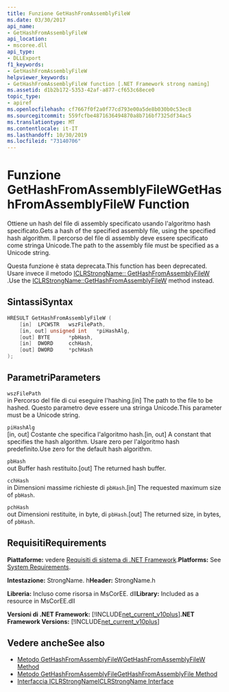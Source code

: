 ```yaml
---
title: Funzione GetHashFromAssemblyFileW
ms.date: 03/30/2017
api_name:
- GetHashFromAssemblyFileW
api_location:
- mscoree.dll
api_type:
- DLLExport
f1_keywords:
- GetHashFromAssemblyFileW
helpviewer_keywords:
- GetHashFromAssemblyFileW function [.NET Framework strong naming]
ms.assetid: d1b2b172-5353-42af-a877-cf653c68ece0
topic_type:
- apiref
ms.openlocfilehash: cf7667f0f2a0f77cd793e00a5de8b030b0c53ec8
ms.sourcegitcommit: 559fcfbe4871636494870a8b716bf7325df34ac5
ms.translationtype: MT
ms.contentlocale: it-IT
ms.lasthandoff: 10/30/2019
ms.locfileid: "73140706"
---
```

# <a name="gethashfromassemblyfilew-function"></a><span data-ttu-id="f92b0-102">Funzione GetHashFromAssemblyFileW</span><span class="sxs-lookup"><span data-stu-id="f92b0-102">GetHashFromAssemblyFileW Function</span></span>
<span data-ttu-id="f92b0-103">Ottiene un hash del file di assembly specificato usando l'algoritmo hash specificato.</span><span class="sxs-lookup"><span data-stu-id="f92b0-103">Gets a hash of the specified assembly file, using the specified hash algorithm.</span></span> <span data-ttu-id="f92b0-104">Il percorso del file di assembly deve essere specificato come stringa Unicode.</span><span class="sxs-lookup"><span data-stu-id="f92b0-104">The path to the assembly file must be specified as a Unicode string.</span></span>  
  
 <span data-ttu-id="f92b0-105">Questa funzione è stata deprecata.</span><span class="sxs-lookup"><span data-stu-id="f92b0-105">This function has been deprecated.</span></span> <span data-ttu-id="f92b0-106">Usare invece il metodo [ICLRStrongName:: GetHashFromAssemblyFileW](../hosting/iclrstrongname-gethashfromassemblyfilew-method.md) .</span><span class="sxs-lookup"><span data-stu-id="f92b0-106">Use the [ICLRStrongName::GetHashFromAssemblyFileW](../hosting/iclrstrongname-gethashfromassemblyfilew-method.md) method instead.</span></span>  
  
## <a name="syntax"></a><span data-ttu-id="f92b0-107">Sintassi</span><span class="sxs-lookup"><span data-stu-id="f92b0-107">Syntax</span></span>  
  
```cpp  
HRESULT GetHashFromAssemblyFileW (  
    [in]  LPCWSTR   wszFilePath,  
    [in, out] unsigned int   *piHashAlg,  
    [out] BYTE      *pbHash,  
    [in]  DWORD     cchHash,  
    [out] DWORD     *pchHash  
);  
```  
  
## <a name="parameters"></a><span data-ttu-id="f92b0-108">Parametri</span><span class="sxs-lookup"><span data-stu-id="f92b0-108">Parameters</span></span>  
 `wszFilePath`  
 <span data-ttu-id="f92b0-109">in Percorso del file di cui eseguire l'hashing.</span><span class="sxs-lookup"><span data-stu-id="f92b0-109">[in] The path to the file to be hashed.</span></span> <span data-ttu-id="f92b0-110">Questo parametro deve essere una stringa Unicode.</span><span class="sxs-lookup"><span data-stu-id="f92b0-110">This parameter must be a Unicode string.</span></span>  
  
 `piHashAlg`  
 <span data-ttu-id="f92b0-111">[in, out] Costante che specifica l'algoritmo hash.</span><span class="sxs-lookup"><span data-stu-id="f92b0-111">[in, out] A constant that specifies the hash algorithm.</span></span> <span data-ttu-id="f92b0-112">Usare zero per l'algoritmo hash predefinito.</span><span class="sxs-lookup"><span data-stu-id="f92b0-112">Use zero for the default hash algorithm.</span></span>  
  
 `pbHash`  
 <span data-ttu-id="f92b0-113">out Buffer hash restituito.</span><span class="sxs-lookup"><span data-stu-id="f92b0-113">[out] The returned hash buffer.</span></span>  
  
 `cchHash`  
 <span data-ttu-id="f92b0-114">in Dimensioni massime richieste di `pbHash`.</span><span class="sxs-lookup"><span data-stu-id="f92b0-114">[in] The requested maximum size of `pbHash`.</span></span>  
  
 `pchHash`  
 <span data-ttu-id="f92b0-115">out Dimensioni restituite, in byte, di `pbHash`.</span><span class="sxs-lookup"><span data-stu-id="f92b0-115">[out] The returned size, in bytes, of `pbHash`.</span></span>  
  
## <a name="requirements"></a><span data-ttu-id="f92b0-116">Requisiti</span><span class="sxs-lookup"><span data-stu-id="f92b0-116">Requirements</span></span>  
 <span data-ttu-id="f92b0-117">**Piattaforme:** vedere [Requisiti di sistema di .NET Framework](../../get-started/system-requirements.md).</span><span class="sxs-lookup"><span data-stu-id="f92b0-117">**Platforms:** See [System Requirements](../../get-started/system-requirements.md).</span></span>  
  
 <span data-ttu-id="f92b0-118">**Intestazione:** StrongName. h</span><span class="sxs-lookup"><span data-stu-id="f92b0-118">**Header:** StrongName.h</span></span>  
  
 <span data-ttu-id="f92b0-119">**Libreria:** Incluso come risorsa in MsCorEE. dll</span><span class="sxs-lookup"><span data-stu-id="f92b0-119">**Library:** Included as a resource in MsCorEE.dll</span></span>  
  
 <span data-ttu-id="f92b0-120">**Versioni di .NET Framework:** [!INCLUDE[net_current_v10plus](../../../../includes/net-current-v10plus-md.md)]</span><span class="sxs-lookup"><span data-stu-id="f92b0-120">**.NET Framework Versions:** [!INCLUDE[net_current_v10plus](../../../../includes/net-current-v10plus-md.md)]</span></span>  
  
## <a name="see-also"></a><span data-ttu-id="f92b0-121">Vedere anche</span><span class="sxs-lookup"><span data-stu-id="f92b0-121">See also</span></span>

- [<span data-ttu-id="f92b0-122">Metodo GetHashFromAssemblyFileW</span><span class="sxs-lookup"><span data-stu-id="f92b0-122">GetHashFromAssemblyFileW Method</span></span>](../hosting/iclrstrongname-gethashfromassemblyfilew-method.md)
- [<span data-ttu-id="f92b0-123">Metodo GetHashFromAssemblyFile</span><span class="sxs-lookup"><span data-stu-id="f92b0-123">GetHashFromAssemblyFile Method</span></span>](../hosting/iclrstrongname-gethashfromassemblyfile-method.md)
- [<span data-ttu-id="f92b0-124">Interfaccia ICLRStrongName</span><span class="sxs-lookup"><span data-stu-id="f92b0-124">ICLRStrongName Interface</span></span>](../hosting/iclrstrongname-interface.md)
